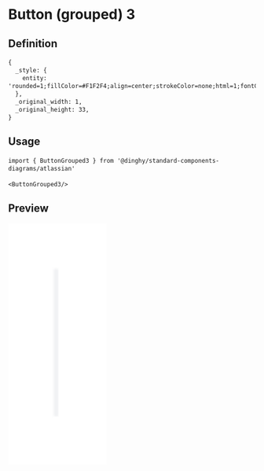# Button (grouped) 3

## Definition

```
{
  _style: { 
    entity: 'rounded=1;fillColor=#F1F2F4;align=center;strokeColor=none;html=1;fontColor=#596780;fontSize=12;whiteSpace=wrap;',
  },
  _original_width: 1,
  _original_height: 33,
}
```

## Usage

```
import { ButtonGrouped3 } from '@dinghy/standard-components-diagrams/atlassian'

<ButtonGrouped3/>
```

## Preview

<img src="./button-grouped-3.png" width="200"/>
